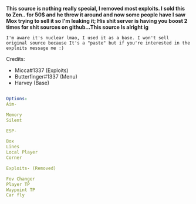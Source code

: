 **This source is nothing really special, I removed most exploits. I sold this to Zen.. for 50$ and he threw it around and now some people have I saw Mox trying to sell it so I'm leaking it; His shit server is having you boost 2 times for shit sources on github...This source Is alright ig**

`I'm aware it's nuclear lmao, I used it as a base. I won't sell original source because It's a "paste" but if you're interested in the exploits message me :)`
 

Credits:

- Micca#1337 (Exploits)
- Butterfinger#1337 (Menu)
- Harvey (Base)


```yaml

Options:
Aim-

Memory
Silent

ESP-

Box
Lines
Local Player
Corner

Exploits- (Removed)

Fov Changer
Player TP
Waypoint TP
Car fly
```
